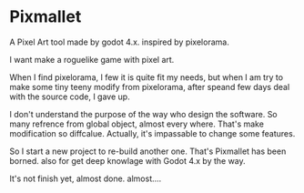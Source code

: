 # Pixmallet

A Pixel Art tool made by godot 4.x. inspired by pixelorama.

I want make a roguelike game with pixel art.

When I find pixelorama, I few it is quite fit my needs,
but when I am try to make some tiny teeny modify from pixelorama,
after speand few days deal with the source code, I gave up. 

I don't understand the purpose of the way who design the software.
So many refrence from global object, almost every where.
That's make modification so diffcalue. 
Actually, it's impassable to change some features.

So I start a new project to re-build another one.
That's Pixmallet has been borned. 
also for get deep knowlage with Godot 4.x by the way.

It's not finish yet, almost done. almost....

